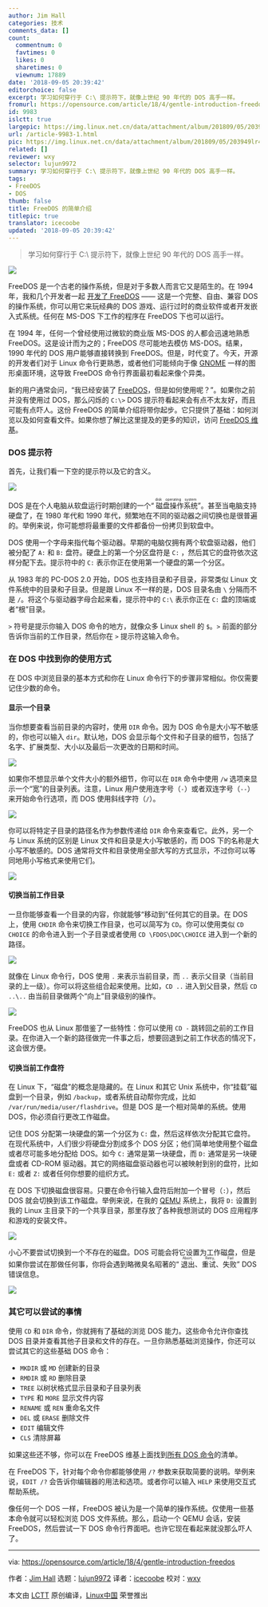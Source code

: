 ```yaml
---
author: Jim Hall
categories: 技术
comments_data: []
count:
  commentnum: 0
  favtimes: 0
  likes: 0
  sharetimes: 0
  viewnum: 17889
date: '2018-09-05 20:39:42'
editorchoice: false
excerpt: 学习如何穿行于 C:\ 提示符下，就像上世纪 90 年代的 DOS 高手一样。
fromurl: https://opensource.com/article/18/4/gentle-introduction-freedos
id: 9983
islctt: true
largepic: https://img.linux.net.cn/data/attachment/album/201809/05/203949lr4q42rc6e4pp9s2.png
url: /article-9983-1.html
pic: https://img.linux.net.cn/data/attachment/album/201809/05/203949lr4q42rc6e4pp9s2.png.thumb.jpg
related: []
reviewer: wxy
selector: lujun9972
summary: 学习如何穿行于 C:\ 提示符下，就像上世纪 90 年代的 DOS 高手一样。
tags:
- FreeDOS
- DOS
thumb: false
title: FreeDOS 的简单介绍
titlepic: true
translator: icecoobe
updated: '2018-09-05 20:39:42'
---
```



> 
> 学习如何穿行于 C:\ 提示符下，就像上世纪 90 年代的 DOS 高手一样。
> 
> 
> 


![](/data/attachment/album/201809/05/203949lr4q42rc6e4pp9s2.png)


FreeDOS 是一个古老的操作系统，但是对于多数人而言它又是陌生的。在 1994 年，我和几个开发者一起 [开发了 FreeDOS](https://opensource.com/article/17/10/freedos) —— 这是一个完整、自由、兼容 DOS 的操作系统，你可以用它来玩经典的 DOS 游戏、运行过时的商业软件或者开发嵌入式系统。任何在 MS-DOS 下工作的程序在 FreeDOS 下也可以运行。


在 1994 年，任何一个曾经使用过微软的商业版 MS-DOS 的人都会迅速地熟悉 FreeDOS。这是设计而为之的；FreeDOS 尽可能地去模仿 MS-DOS。结果，1990 年代的 DOS 用户能够直接转换到 FreeDOS。但是，时代变了。今天，开源的开发者们对于 Linux 命令行更熟悉，或者他们可能倾向于像 [GNOME](https://opensource.com/article/17/8/gnome-20-anniversary) 一样的图形桌面环境，这导致 FreeDOS 命令行界面最初看起来像个异类。


新的用户通常会问，“我已经安装了 [FreeDOS](http://www.freedos.org/)，但是如何使用呢？”。如果你之前并没有使用过 DOS，那么闪烁的 `C:\>` DOS 提示符看起来会有点不太友好，而且可能有点吓人。这份 FreeDOS 的简单介绍将带你起步。它只提供了基础：如何浏览以及如何查看文件。如果你想了解比这里提及的更多的知识，访问 [FreeDOS 维基](http://wiki.freedos.org/)。


### DOS 提示符


首先，让我们看一下空的提示符以及它的含义。


![](/data/attachment/album/201809/05/203950cfvvkj2y6f61ryi6.png)


DOS 是在个人电脑从软盘运行时期创建的一个“<ruby> 磁盘操作系统 <rt>  disk operating system </rt></ruby>”。甚至当电脑支持硬盘了，在 1980 年代和 1990 年代，频繁地在不同的驱动器之间切换也是很普遍的。举例来说，你可能想将最重要的文件都备份一份拷贝到软盘中。


DOS 使用一个字母来指代每个驱动器。早期的电脑仅拥有两个软盘驱动器，他们被分配了 `A:` 和 `B:` 盘符。硬盘上的第一个分区盘符是 `C:` ，然后其它的盘符依次这样分配下去。提示符中的 `C:` 表示你正在使用第一个硬盘的第一个分区。


从 1983 年的 PC-DOS 2.0 开始，DOS 也支持目录和子目录，非常类似 Linux 文件系统中的目录和子目录。但是跟 Linux 不一样的是，DOS 目录名由 `\` 分隔而不是 `/`。将这个与驱动器字母合起来看，提示符中的 `C:\` 表示你正在 `C:` 盘的顶端或者“根”目录。


`>` 符号是提示你输入 DOS 命令的地方，就像众多 Linux shell 的 `$`。`>` 前面的部分告诉你当前的工作目录，然后你在 `>` 提示符这输入命令。


### 在 DOS 中找到你的使用方式


在 DOS 中浏览目录的基本方式和你在 Linux 命令行下的步骤非常相似。你仅需要记住少数的命令。


#### 显示一个目录


当你想要查看当前目录的内容时，使用 `DIR` 命令。因为 DOS 命令是大小写不敏感的，你也可以输入 `dir`。默认地，DOS 会显示每个文件和子目录的细节，包括了名字、扩展类型、大小以及最后一次更改的日期和时间。


![](/data/attachment/album/201809/05/203951vemv29avkbcb3fob.png)


如果你不想显示单个文件大小的额外细节，你可以在 `DIR` 命令中使用 `/w` 选项来显示一个“宽”的目录列表。注意，Linux 用户使用连字号（`-`）或者双连字号（`--`）来开始命令行选项，而 DOS 使用斜线字符（`/`）。


![](/data/attachment/album/201809/05/203952dddc5t2q9kkf2kfx.png)


你可以将特定子目录的路径名作为参数传递给 `DIR` 命令来查看它。此外，另一个与 Linux 系统的区别是 Linux 文件和目录是大小写敏感的，而 DOS 下的名称是大小写不敏感的。DOS 通常将文件和目录使用全部大写的方式显示，不过你可以等同地用小写格式来使用它们。


![](/data/attachment/album/201809/05/203953h888oofyocwi7f4w.png)


#### 切换当前工作目录


一旦你能够查看一个目录的内容，你就能够“移动到”任何其它的目录。在 DOS 上，使用 `CHDIR` 命令来切换工作目录，也可以简写为 `CD`。你可以使用类似 `CD CHOICE` 的命令进入到一个子目录或者使用 `CD \FDOS\DOC\CHOICE` 进入到一个新的路径。


![](/data/attachment/album/201809/05/203954o3q3ob0sgoqseeng.png)


就像在 Linux 命令行，DOS 使用 `.` 来表示当前目录，而 `..` 表示父目录（当前目录的上一级）。你可以将这些组合起来使用。比如，`CD ..` 进入到父目录，然后 `CD ..\..` 由当前目录做两个“向上”目录级别的操作。


![](/data/attachment/album/201809/05/203955zl7sia51pc3s73pt.png)


FreeDOS 也从 Linux 那借鉴了一些特性：你可以使用 `CD -` 跳转回之前的工作目录。在你进入一个新的路径做完一件事之后，想要回退到之前工作状态的情况下，这会很方便。


#### 切换当前工作盘符


在 Linux 下，“磁盘”的概念是隐藏的。在 Linux 和其它 Unix 系统中，你“挂载”磁盘到一个目录，例如 `/backup`，或者系统自动帮你完成，比如 `/var/run/media/user/flashdrive`。但是 DOS 是一个相对简单的系统。使用 DOS，你必须自行更改工作磁盘。


记住 DOS 分配第一块硬盘的第一个分区为 `C:` 盘，然后这样依次分配其它盘符。在现代系统中，人们很少将硬盘分割成多个 DOS 分区；他们简单地使用整个磁盘或者尽可能多地分配给 DOS。如今 `C:` 通常是第一块硬盘，而 `D:` 通常是另一块硬盘或者 CD-ROM 驱动器。其它的网络磁盘驱动器也可以被映射到别的盘符，比如 `E:` 或者 `Z:` 或者任何你想要的组织方式。


在 DOS 下切换磁盘很容易。只要在命令行输入盘符后附加一个冒号（`:`），然后 DOS 就会切换到该工作磁盘。举例来说，在我的 [QEMU](https://www.qemu.org/) 系统上，我将 `D:` 设置到我的 Linux 主目录下的一个共享目录，那里存放了各种我想测试的 DOS 应用程序和游戏的安装文件。


![](/data/attachment/album/201809/05/203959mk8y7w874tm9r22v.png)


小心不要尝试切换到一个不存在的磁盘。DOS 可能会将它设置为工作磁盘，但是如果你尝试在那做任何事，你将会遇到略微臭名昭著的“<ruby> 退出、重试、失败 <rt>  Abort, Retry, Fail </rt></ruby>” DOS 错误信息。


![](/data/attachment/album/201809/05/203959cj6usj1umspsj76l.png)


### 其它可以尝试的事情


使用 `CD` 和 `DIR` 命令，你就拥有了基础的浏览 DOS 能力。这些命令允许你查找 DOS 目录并查看其他子目录和文件的存在。一旦你熟悉基础浏览操作，你还可以尝试其它的这些基础 DOS 命令：


* `MKDIR` 或 `MD` 创建新的目录
* `RMDIR` 或 `RD` 删除目录
* `TREE` 以树状格式显示目录和子目录列表
* `TYPE` 和 `MORE` 显示文件内容
* `RENAME` 或 `REN` 重命名文件
* `DEL` 或 `ERASE` 删除文件
* `EDIT` 编辑文件
* `CLS` 清除屏幕


如果这些还不够，你可以在 FreeDOS 维基上面找到[所有 DOS 命令](http://wiki.freedos.org/wiki/index.php/Dos_commands)的清单。


在 FreeDOS 下，针对每个命令你都能够使用 `/?` 参数来获取简要的说明。举例来说，`EDIT /?` 会告诉你编辑器的用法和选项。或者你可以输入 `HELP` 来使用交互式帮助系统。


像任何一个 DOS 一样，FreeDOS 被认为是一个简单的操作系统。仅使用一些基本命令就可以轻松浏览 DOS 文件系统。那么，启动一个 QEMU 会话，安装 FreeDOS，然后尝试一下 DOS 命令行界面吧。也许它现在看起来就没那么吓人了。




---


via: <https://opensource.com/article/18/4/gentle-introduction-freedos>


作者：[Jim Hall](https://opensource.com/users/jim-hall) 选题：[lujun9972](https://github.com/lujun9972) 译者：[icecoobe](https://github.com/icecoobe) 校对：[wxy](https://github.com/wxy)


本文由 [LCTT](https://github.com/LCTT/TranslateProject) 原创编译，[Linux中国](https://linux.cn/) 荣誉推出